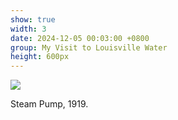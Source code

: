```yaml
---
show: true
width: 3
date: 2024-12-05 00:03:00 +0800
group: My Visit to Louisville Water
height: 600px
---
```

<div>
  <img class="lazy w-100 rounded-top" src="{{ '/assets/images/LWC_Pics/LWCVisit3.jpg' | relative_url }}">
  <div class="card-body">
    <p class="card-text">
      Steam Pump, 1919.
    </p>
  </div>
</div>

